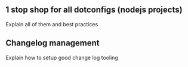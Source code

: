 ## 1 stop shop for all dotconfigs (nodejs projects)

Explain all of them and best practices

## Changelog management

Explain how to setup good change log tooling
